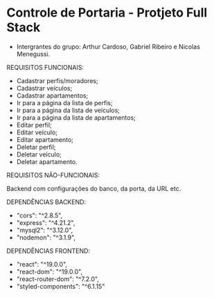 # Controle de Portaria - Protjeto Full Stack

- Intergrantes do grupo: Arthur Cardoso, Gabriel Ribeiro e Nicolas Menegussi.

REQUISITOS FUNCIONAIS:

- Cadastrar perfis/moradores;
- Cadastrar veículos;
- Cadastrar apartamentos;
- Ir para a página da lista de perfis;
- Ir para a página da lista de veículos;
- Ir para a página da lista de apartamentos;
- Editar perfil;
- Editar veículo;
- Editar apartamento;
- Deletar perfil;
- Deletar veículo;
- Deletar apartamento.

REQUISITOS NÃO-FUNCIONAIS:

Backend com configurações do banco, da porta, da URL etc.

DEPENDÊNCIAS BACKEND:

- "cors": "^2.8.5",
- "express": "^4.21.2",
- "mysql2": "^3.12.0",
- "nodemon": "^3.1.9",

DEPENDÊNCIAS FRONTEND:

- "react": "^19.0.0",
- "react-dom": "^19.0.0",
- "react-router-dom": "^7.2.0",
- "styled-components": "^6.1.15"
